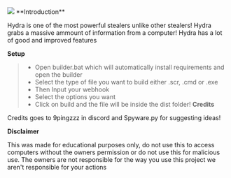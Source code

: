 <img  src="https://cdn-icons-png.flaticon.com/128/6646/6646463.png">
**Introduction**

<p>Hydra is one of the most powerful stealers unlike other stealers! Hydra grabs a massive ammount of information from a computer! Hydra has a lot of good and improved features</p>

 **Setup**

> - Open builder.bat which will automatically install requirements and open the builder
> - Select the type of file you want to build either .scr, .cmd or .exe
> - Then Input your webhook
> - Select the options you want
> - Click on build and the file will be inside the dist folder!
**Credits**

<p>Credits goes to 9pingzzz in discord and Spyware.py for suggesting ideas!</p>

**Disclaimer**

<p>This was made for educational purposes only, do not use this to access computers without the owners permission or do not use this for malicious use. The owners are not responsible for the way you use this project we aren't responsible for your actions</p>
